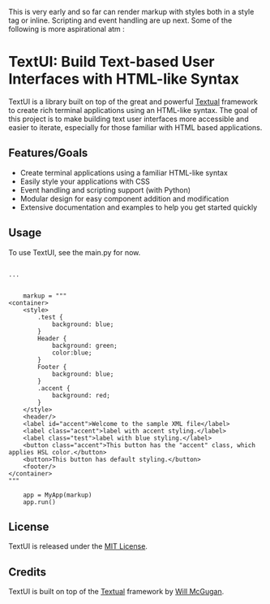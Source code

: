 
This is very early and so far can render markup with styles both in a style tag or inline.
Scripting and event handling are up next. Some of the following is more aspirational atm :


TextUI: Build Text-based User Interfaces with HTML-like Syntax
==============================================================

TextUI is a library built on top of the great and powerful [Textual](https://github.com/willmcgugan/textual) framework to create rich terminal applications using an HTML-like syntax. The goal of this project is to make building text user interfaces more accessible and easier to iterate, especially for those familiar with HTML based applications.



Features/Goals
--------

- Create terminal applications using a familiar HTML-like syntax
- Easily style your applications with CSS
- Event handling and scripting support (with Python)
- Modular design for easy component addition and modification
- Extensive documentation and examples to help you get started quickly


Usage
-----

To use TextUI, see the main.py for now.
```

...


    markup = """
<container>
    <style>
        .test {
            background: blue;
        }
        Header {
            background: green;
            color:blue;
        }
        Footer {
            background: blue;
        }
        .accent {
            background: red;
        }
    </style>
    <header/>
    <label id="accent">Welcome to the sample XML file</label>
    <label class="accent">label with accent styling.</label>
    <label class="test">label with blue styling.</label>
    <button class="accent">This button has the "accent" class, which applies HSL color.</button>
    <button>This button has default styling.</button>
    <footer/>
</container>
"""

    app = MyApp(markup)
    app.run()
```

License
-------

TextUI is released under the [MIT License](LICENSE).

Credits
-------

TextUI is built on top of the [Textual](https://github.com/Textualize/textual) framework by [Will McGugan](https://github.com/willmcgugan).
